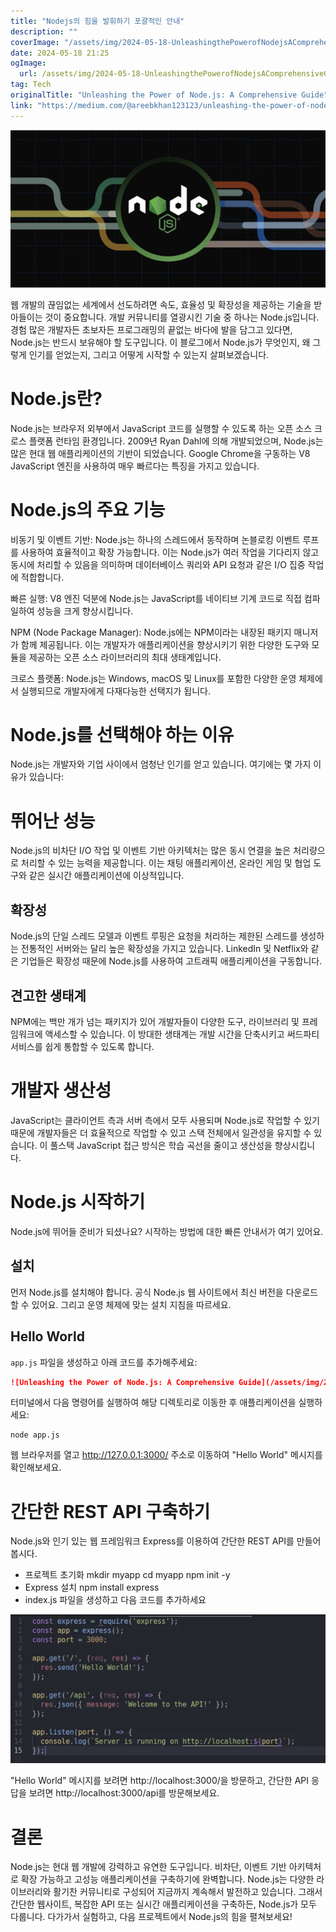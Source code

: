 ```yaml
---
title: "Nodejs의 힘을 발휘하기 포괄적인 안내"
description: ""
coverImage: "/assets/img/2024-05-18-UnleashingthePowerofNodejsAComprehensiveGuide_0.png"
date: 2024-05-18 21:25
ogImage: 
  url: /assets/img/2024-05-18-UnleashingthePowerofNodejsAComprehensiveGuide_0.png
tag: Tech
originalTitle: "Unleashing the Power of Node.js: A Comprehensive Guide"
link: "https://medium.com/@areebkhan123123/unleashing-the-power-of-node-js-a-comprehensive-guide-86be86489313"
---
```



<img src="/assets/img/2024-05-18-UnleashingthePowerofNodejsAComprehensiveGuide_0.png" />

웹 개발의 끊임없는 세계에서 선도하려면 속도, 효율성 및 확장성을 제공하는 기술을 받아들이는 것이 중요합니다. 개발 커뮤니티를 열광시킨 기술 중 하나는 Node.js입니다. 경험 많은 개발자든 초보자든 프로그래밍의 끝없는 바다에 발을 담그고 있다면, Node.js는 반드시 보유해야 할 도구입니다. 이 블로그에서 Node.js가 무엇인지, 왜 그렇게 인기를 얻었는지, 그리고 어떻게 시작할 수 있는지 살펴보겠습니다.

# Node.js란?

Node.js는 브라우저 외부에서 JavaScript 코드를 실행할 수 있도록 하는 오픈 소스 크로스 플랫폼 런타임 환경입니다. 2009년 Ryan Dahl에 의해 개발되었으며, Node.js는 많은 현대 웹 애플리케이션의 기반이 되었습니다. Google Chrome을 구동하는 V8 JavaScript 엔진을 사용하여 매우 빠르다는 특징을 가지고 있습니다.

<div class="content-ad"></div>

# Node.js의 주요 기능

비동기 및 이벤트 기반: Node.js는 하나의 스레드에서 동작하며 논블로킹 이벤트 루프를 사용하여 효율적이고 확장 가능합니다. 이는 Node.js가 여러 작업을 기다리지 않고 동시에 처리할 수 있음을 의미하며 데이터베이스 쿼리와 API 요청과 같은 I/O 집중 작업에 적합합니다.

빠른 실행: V8 엔진 덕분에 Node.js는 JavaScript를 네이티브 기계 코드로 직접 컴파일하여 성능을 크게 향상시킵니다.

NPM (Node Package Manager): Node.js에는 NPM이라는 내장된 패키지 매니저가 함께 제공됩니다. 이는 개발자가 애플리케이션을 향상시키기 위한 다양한 도구와 모듈을 제공하는 오픈 소스 라이브러리의 최대 생태계입니다.

<div class="content-ad"></div>

크로스 플랫폼: Node.js는 Windows, macOS 및 Linux를 포함한 다양한 운영 체제에서 실행되므로 개발자에게 다재다능한 선택지가 됩니다.

# Node.js를 선택해야 하는 이유

Node.js는 개발자와 기업 사이에서 엄청난 인기를 얻고 있습니다. 여기에는 몇 가지 이유가 있습니다:

# 뛰어난 성능

<div class="content-ad"></div>

Node.js의 비차단 I/O 작업 및 이벤트 기반 아키텍처는 많은 동시 연결을 높은 처리량으로 처리할 수 있는 능력을 제공합니다. 이는 채팅 애플리케이션, 온라인 게임 및 협업 도구와 같은 실시간 애플리케이션에 이상적입니다.

## 확장성

Node.js의 단일 스레드 모델과 이벤트 루핑은 요청을 처리하는 제한된 스레드를 생성하는 전통적인 서버와는 달리 높은 확장성을 가지고 있습니다. LinkedIn 및 Netflix와 같은 기업들은 확장성 때문에 Node.js를 사용하여 고트래픽 애플리케이션을 구동합니다.

## 견고한 생태계

<div class="content-ad"></div>

NPM에는 백만 개가 넘는 패키지가 있어 개발자들이 다양한 도구, 라이브러리 및 프레임워크에 액세스할 수 있습니다. 이 방대한 생태계는 개발 시간을 단축시키고 써드파티 서비스를 쉽게 통합할 수 있도록 합니다.

# 개발자 생산성

JavaScript는 클라이언트 측과 서버 측에서 모두 사용되며 Node.js로 작업할 수 있기 때문에 개발자들은 더 효율적으로 작업할 수 있고 스택 전체에서 일관성을 유지할 수 있습니다. 이 풀스택 JavaScript 접근 방식은 학습 곡선을 줄이고 생산성을 향상시킵니다.

# Node.js 시작하기

<div class="content-ad"></div>

Node.js에 뛰어들 준비가 되셨나요? 시작하는 방법에 대한 빠른 안내서가 여기 있어요.

## 설치

먼저 Node.js를 설치해야 합니다. 공식 Node.js 웹 사이트에서 최신 버전을 다운로드할 수 있어요. 그리고 운영 체제에 맞는 설치 지침을 따르세요.

## Hello World

<div class="content-ad"></div>

`app.js` 파일을 생성하고 아래 코드를 추가해주세요:

```markdown
![Unleashing the Power of Node.js: A Comprehensive Guide](/assets/img/2024-05-18-UnleashingthePowerofNodejsAComprehensiveGuide_1.png)
```

터미널에서 다음 명령어를 실행하여 해당 디렉토리로 이동한 후 애플리케이션을 실행하세요: 

```
node app.js
```

<div class="content-ad"></div>

웹 브라우저를 열고 http://127.0.0.1:3000/ 주소로 이동하여 "Hello World" 메시지를 확인해보세요.

# 간단한 REST API 구축하기

Node.js와 인기 있는 웹 프레임워크 Express를 이용하여 간단한 REST API를 만들어봅시다.

- 프로젝트 초기화
mkdir myapp
cd myapp
npm init -y
- Express 설치
npm install express
- index.js 파일을 생성하고 다음 코드를 추가하세요

<div class="content-ad"></div>

<img src="/assets/img/2024-05-18-UnleashingthePowerofNodejsAComprehensiveGuide_2.png" />

"Hello World" 메시지를 보려면 http://localhost:3000/을 방문하고, 간단한 API 응답을 보려면 http://localhost:3000/api를 방문해보세요.

# 결론

Node.js는 현대 웹 개발에 강력하고 유연한 도구입니다. 비차단, 이벤트 기반 아키텍처로 확장 가능하고 고성능 애플리케이션을 구축하기에 완벽합니다. Node.js는 다양한 라이브러리와 활기찬 커뮤니티로 구성되어 지금까지 계속해서 발전하고 있습니다. 그래서 간단한 웹사이트, 복잡한 API 또는 실시간 애플리케이션을 구축하든, Node.js가 모두 다룹니다. 다가가서 실험하고, 다음 프로젝트에서 Node.js의 힘을 펼쳐보세요!